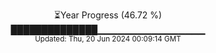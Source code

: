 <p align="center">
⏳Year Progress (46.72 %)<br>
██████████████▁▁▁▁▁▁▁▁▁▁▁▁▁▁▁▁ <br>
<sub>Updated: Thu, 20 Jun 2024 00:09:14 GMT</sub>
</p>

